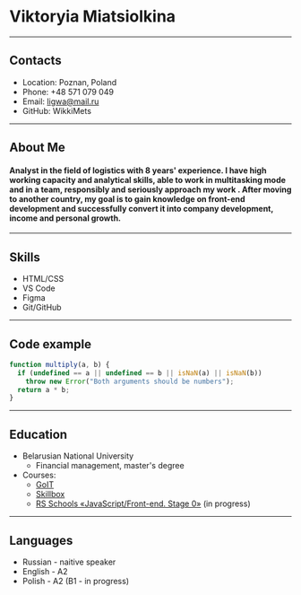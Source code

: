 # Viktoryia Miatsiolkina
---
## Contacts
- Location: Poznan, Poland
- Phone: +48 571 079 049
- Email: ligwa@mail.ru
- GitHub: WikkiMets
---
## About Me
#### Analyst in the field of logistics with 8 years' experience. I have high working capacity and analytical skills, able to work in multitasking mode and in a team, responsibly and seriously approach my work . After moving to another country, my goal is to gain knowledge on front-end development and successfully convert it into company development, income and personal growth.
---
## Skills
- HTML/CSS
- VS Code
- Figma
- Git/GitHub
---
## Code example
```javascript
function multiply(a, b) {
  if (undefined == a || undefined == b || isNaN(a) || isNaN(b))
    throw new Error("Both arguments should be numbers");
  return a * b;
}
```
---
## Education
- Belarusian National University
  - Financial management, master's degree
- Courses:
  - [GoIT](https://m.goit.global/pl/?utm_source=google&utm_medium=cpc&utm_campaign=17380115250|135958449254|601444926235||go%20it%20polska&gclid=Cj0KCQiA1sucBhDgARIsAFoytUusejYnjMeF9PRx11sQwYft5j4luzBB_A-ZB9TWqKIOPLLJptnyd_saArPbEALw_wcB)
  - [Skillbox](https://skillbox.ru/course/programming-introduction-new-free/)
  - [RS Schools «JavaScript/Front-end. Stage 0»](https://rs.school/js-stage0/) (in progress)
---
## Languages
- Russian - naitive speaker
- English - A2
- Polish - A2 (B1 - in progress)